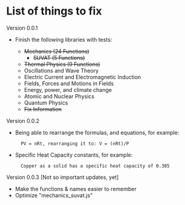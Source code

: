 List of things to fix
===

Version 0.0.1

- Finish the following libraries with tests:

    - ~~Mechanics (24 Functions)~~
        - ~~SUVAT (5 Functions)~~
    - ~~Thermal Physics (9 Functions)~~
    - Oscillations and Wave Theory
    - Electric Current and Electromagnetic Induction
    - Fields, Forces and Motions in Fields
    - Energy, power, and climate change
    - Atomic and Nuclear Physics
    - Quantum Physics
    - ~~Fix Information~~

Version 0.0.2

- Being able to rearrange the formulas, and equations,
    for example:

        PV = nRt, rearranging it to: V = (nRt)/P

- Specific Heat Capacity constants,
    for example:

        Copper as a solid has a specific heat capacity of 0.385

Version 0.0.3 [Not so important updates, yet]

- Make the functions & names easier to remember
- Optimize "mechanics_suvat.js"